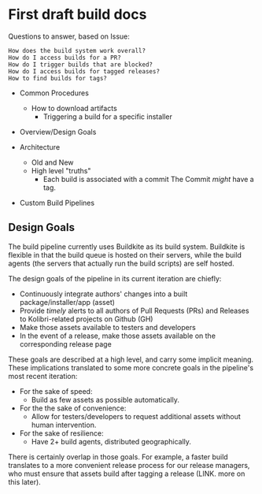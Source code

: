 # First draft build docs

Questions to answer, based on Issue:
```
How does the build system work overall?
How do I access builds for a PR?
How do I trigger builds that are blocked?
How do I access builds for tagged releases?
How to find builds for tags?
```

- Common Procedures
  - How to download artifacts
    - Triggering a build for a specific installer

- Overview/Design Goals
- Architecture
  - Old and New
  - High level "truths"
    - Each build is associated with a commit
      The Commit _might_ have a tag.
- Custom Build Pipelines
## Design Goals
The build pipeline currently uses Buildkite as its build system. Buildkite is flexible in that the build queue is hosted on their servers, while the build agents (the servers that actually run the build scripts) are self hosted.

The design goals of the pipeline in its current iteration are chiefly:
- Continuously integrate authors' changes into a built package/installer/app (asset)
- Provide *timely* alerts to all authors of Pull Requests (PRs) and Releases to Kolibri-related projects on Github (GH)
- Make those assets available to testers and developers
- In the event of a release, make those assets available on the corresponding release page

These goals are described at a high level, and carry some implicit meaning. These implications translated to some more concrete goals in the pipeline's most recent iteration:
- For the sake of speed:
  - Build as few assets as possible automatically.
- For the the sake of convenience:
  - Allow for testers/developers to request additional assets without human intervention.
- For the sake of resilience:
  - Have 2+ build agents, distributed geographically.

There is certainly overlap in those goals. For example, a faster build translates to a more convenient release process for our release managers, who must ensure that assets build after tagging a release (LINK. more on this later).
